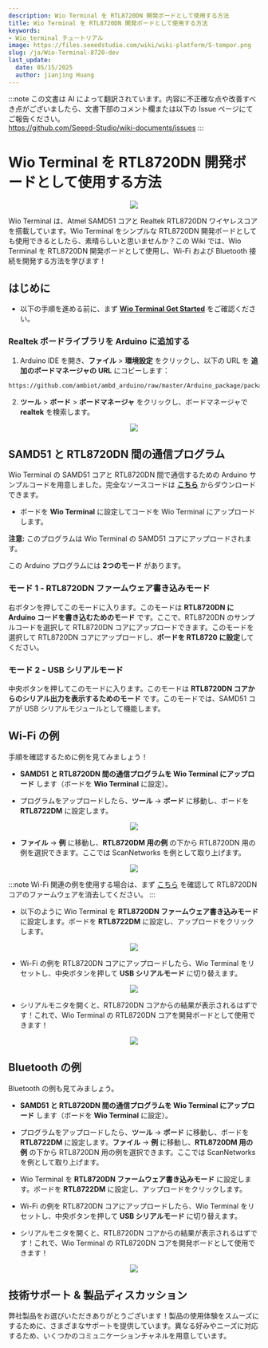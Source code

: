 ```yaml
---
description: Wio Terminal を RTL8720DN 開発ボードとして使用する方法
title: Wio Terminal を RTL8720DN 開発ボードとして使用する方法
keywords:
- Wio_terminal チュートリアル
image: https://files.seeedstudio.com/wiki/wiki-platform/S-tempor.png
slug: /ja/Wio-Terminal-8720-dev
last_update:
  date: 05/15/2025
  author: jianjing Huang
---
```

:::note
この文書は AI によって翻訳されています。内容に不正確な点や改善すべき点がございましたら、文書下部のコメント欄または以下の Issue ページにてご報告ください。  
https://github.com/Seeed-Studio/wiki-documents/issues
:::

# Wio Terminal を RTL8720DN 開発ボードとして使用する方法

<div align="center"><img src="https://files.seeedstudio.com/wiki/Wio-Terminal-8720-dev/BLE.gif" /></div>

Wio Terminal は、Atmel SAMD51 コアと Realtek RTL8720DN ワイヤレスコアを搭載しています。Wio Terminal をシンプルな RTL8720DN 開発ボードとしても使用できるとしたら、素晴らしいと思いませんか？この Wiki では、Wio Terminal を RTL8720DN 開発ボードとして使用し、Wi-Fi および Bluetooth 接続を開発する方法を学びます！

## はじめに

- 以下の手順を進める前に、まず [**Wio Terminal Get Started**](https://wiki.seeedstudio.com/Wio-Terminal-Getting-Started/) をご確認ください。

### Realtek ボードライブラリを Arduino に追加する

1. Arduino IDE を開き、**ファイル** > **環境設定** をクリックし、以下の URL を **追加のボードマネージャの URL** にコピーします：

```sh
https://github.com/ambiot/ambd_arduino/raw/master/Arduino_package/package_realtek.com_amebad_index.json
```

2. **ツール** > **ボード** > **ボードマネージャ** をクリックし、ボードマネージャで **realtek** を検索します。

<div align="center"><img src="https://files.seeedstudio.com/wiki/Wio-Terminal-8720-dev/realtek-board.png" /></div>

## SAMD51 と RTL8720DN 間の通信プログラム

Wio Terminal の SAMD51 コアと RTL8720DN 間で通信するための Arduino サンプルコードを用意しました。完全なソースコードは [**こちら**](https://github.com/Seeed-Studio/Seeed_Arduino_Sketchbook/tree/master/examples/WioTerminal_USB2Serial_Burn8720) からダウンロードできます。

- ボードを **Wio Terminal** に設定してコードを Wio Terminal にアップロードします。

**注意:** このプログラムは Wio Terminal の SAMD51 コアにアップロードされます。

この Arduino プログラムには **2つのモード** があります。

### モード 1 - RTL8720DN ファームウェア書き込みモード

右ボタンを押してこのモードに入ります。このモードは **RTL8720DN に Arduino コードを書き込むためのモード** です。ここで、RTL8720DN のサンプルコードを選択して RTL8720DN コアにアップロードできます。このモードを選択して RTL8720DN コアにアップロードし、**ボードを RTL8720 に設定**してください。

### モード 2 - USB シリアルモード

中央ボタンを押してこのモードに入ります。このモードは **RTL8720DN コアからのシリアル出力を表示するためのモード** です。このモードでは、SAMD51 コアが USB シリアルモジュールとして機能します。

## Wi-Fi の例

手順を確認するために例を見てみましょう！

- **SAMD51 と RTL8720DN 間の通信プログラムを Wio Terminal にアップロード** します（ボードを **Wio Terminal** に設定）。

- プログラムをアップロードしたら、**ツール** -> **ボード** に移動し、ボードを **RTL8722DM** に設定します。

<div align="center"><img src="https://files.seeedstudio.com/wiki/Wio-Terminal-8720-dev/8720-board.png" /></div>

- **ファイル** -> **例** に移動し、**RTL8720DM 用の例** の下から RTL8720DN 用の例を選択できます。ここでは ScanNetworks を例として取り上げます。

<div align="center"><img src="https://files.seeedstudio.com/wiki/Wio-Terminal-8720-dev/8720-example.png" /></div>

:::note
Wi-Fi 関連の例を使用する場合は、まず [こちら](https://wiki.seeedstudio.com/Wio-Terminal-Network-Overview/) を確認して RTL8720DN コアのファームウェアを消去してください。
:::

- 以下のように Wio Terminal を **RTL8720DN ファームウェア書き込みモード** に設定します。ボードを **RTL8722DM** に設定し、アップロードをクリックします。

<div align="center"><img src="https://files.seeedstudio.com/wiki/Wio-Terminal-8720-dev/burn.png" /></div>

- Wi-Fi の例を RTL8720DN コアにアップロードしたら、Wio Terminal をリセットし、中央ボタンを押して **USB シリアルモード** に切り替えます。

<div align="center"><img src="https://files.seeedstudio.com/wiki/Wio-Terminal-8720-dev/USB-serial.png" /></div>

- シリアルモニタを開くと、RTL8720DN コアからの結果が表示されるはずです！これで、Wio Terminal の RTL8720DN コアを開発ボードとして使用できます！

<div align="center"><img src="https://files.seeedstudio.com/wiki/Wio-Terminal-8720-dev/result.png" /></div>

## Bluetooth の例

Bluetooth の例も見てみましょう。

- **SAMD51 と RTL8720DN 間の通信プログラムを Wio Terminal にアップロード** します（ボードを **Wio Terminal** に設定）。

- プログラムをアップロードしたら、**ツール** -> **ボード** に移動し、ボードを **RTL8722DM** に設定します。**ファイル** -> **例** に移動し、**RTL8720DM 用の例** の下から RTL8720DN 用の例を選択できます。ここでは ScanNetworks を例として取り上げます。

- Wio Terminal を **RTL8720DN ファームウェア書き込みモード** に設定します。ボードを **RTL8722DM** に設定し、アップロードをクリックします。

- Wi-Fi の例を RTL8720DN コアにアップロードしたら、Wio Terminal をリセットし、中央ボタンを押して **USB シリアルモード** に切り替えます。

- シリアルモニタを開くと、RTL8720DN コアからの結果が表示されるはずです！これで、Wio Terminal の RTL8720DN コアを開発ボードとして使用できます！

<div align="center"><img src="https://files.seeedstudio.com/wiki/Wio-Terminal-8720-dev/BLE.png" /></div>

## 技術サポート & 製品ディスカッション

弊社製品をお選びいただきありがとうございます！製品の使用体験をスムーズにするために、さまざまなサポートを提供しています。異なる好みやニーズに対応するため、いくつかのコミュニケーションチャネルを用意しています。

<div class="button_tech_support_container">
<a href="https://forum.seeedstudio.com/" class="button_forum"></a> 
<a href="https://www.seeedstudio.com/contacts" class="button_email"></a>
</div>

<div class="button_tech_support_container">
<a href="https://discord.gg/eWkprNDMU7" class="button_discord"></a> 
<a href="https://github.com/Seeed-Studio/wiki-documents/discussions/69" class="button_discussion"></a>
</div>